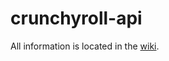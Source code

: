 # crunchyroll-api

All information is located in the [wiki](https://github.com/CloudMax94/crunchyroll-api/wiki).
